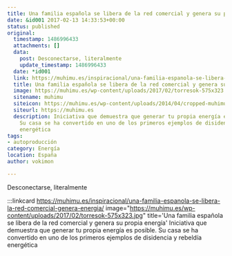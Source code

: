 ```yaml
---
title: Una familia española se libera de la red comercial y genera su propia energía
date: &id001 2017-02-13 14:33:53+00:00
status: published
original:
  timestamp: 1486996433
  attachments: []
  data:
    post: Desconectarse, literalmente
    update_timestamp: 1486996433
  date: *id001
  link: https://muhimu.es/inspiracional/una-familia-espanola-se-libera-la-red-comercial-genera-energia/
  title: Una familia española se libera de la red comercial y genera su propia energía
  image: https://muhimu.es/wp-content/uploads/2017/02/torresok-575x323.jpg
  sitename: muhimu
  siteicon: https://muhimu.es/wp-content/uploads/2014/04/cropped-muhimu_logo_250x250-32x32.jpg
  siteurl: https://muhimu.es
  description: Iniciativa que demuestra que generar tu propia energía es posible.
    Su casa se ha convertido en uno de los primeros ejemplos de disidencia y rebeldía
    energética
tags:
- autoproducción
category: Energía
location: España
author: vokimon

---
```

Desconectarse, literalmente

:::linkcard https://muhimu.es/inspiracional/una-familia-espanola-se-libera-la-red-comercial-genera-energia/ image="https://muhimu.es/wp-content/uploads/2017/02/torresok-575x323.jpg" title='Una familia española se libera de la red comercial y genera su propia energía'
    Iniciativa que demuestra que generar tu propia energía es posible. Su casa se ha convertido en uno de los primeros ejemplos de disidencia y rebeldía energética

